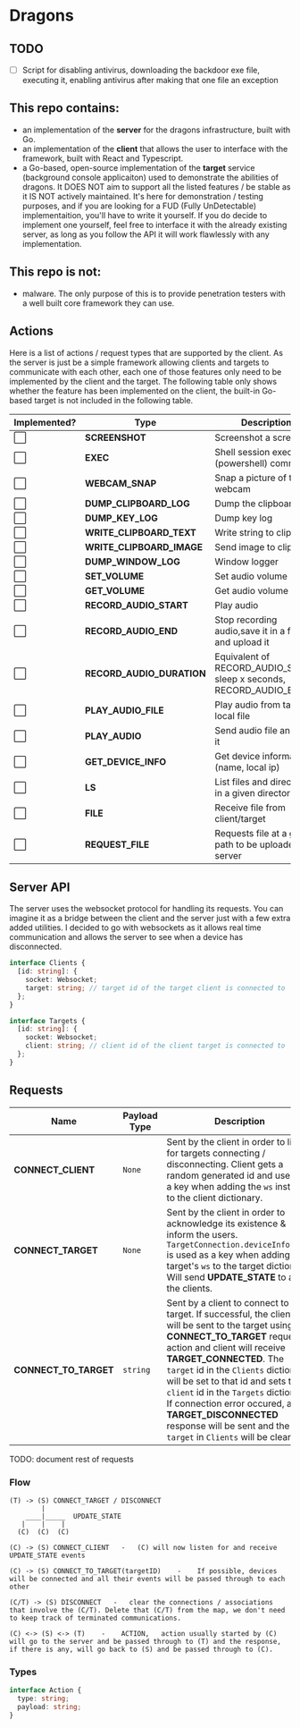# Dragons

## TODO

- [ ] Script for disabling antivirus, downloading the backdoor exe file, executing it, enabling antivirus after making that one file an exception

## This repo contains:

- an implementation of the **server** for the dragons infrastructure, built with Go.
- an implementation of the **client** that allows the user to interface with the framework, built with React and Typescript.
- a Go-based, open-source implementation of the **target** service (background console applicaiton) used to demonstrate the abilities of dragons. It DOES NOT aim to support all the listed features / be stable as it IS NOT actively maintained. It's here for demonstration / testing purposes, and if you are looking for a FUD (Fully UnDetectable) implementaition, you'll have to write it yourself. If you do decide to implement one yourself, feel free to interface it with the already existing server, as long as you follow the API it will work flawlessly with any implementation.

## This repo is not:

- malware. The only purpose of this is to provide penetration testers with a well built core framework they can use.

## Actions

Here is a list of actions / request types that are supported by the client. As the server is just be a simple framework allowing clients and targets to communicate with each other, each one of those features only need to be implemented by the client and the target. The following table only shows whether the feature has been implemented on the client, the built-in Go-based target is not included in the following table.

| Implemented? | Type                      | Description                                                         |
| ------------ | ------------------------- | ------------------------------------------------------------------- |
| ⬜️          | **SCREENSHOT**            | Screenshot a screen                                                 |
| ⬜️          | **EXEC**                  | Shell session executes a (powershell) command                       |
| ⬜️          | **WEBCAM_SNAP**           | Snap a picture of the webcam                                        |
| ⬜️          | **DUMP_CLIPBOARD_LOG**    | Dump the clipboard log                                              |
| ⬜️          | **DUMP_KEY_LOG**          | Dump key log                                                        |
| ⬜️          | **WRITE_CLIPBOARD_TEXT**  | Write string to clipboard                                           |
| ⬜️          | **WRITE_CLIPBOARD_IMAGE** | Send image to clipboard                                             |
| ⬜️          | **DUMP_WINDOW_LOG**       | Window logger                                                       |
| ⬜️          | **SET_VOLUME**            | Set audio volume                                                    |
| ⬜️          | **GET_VOLUME**            | Get audio volume                                                    |
| ⬜️          | **RECORD_AUDIO_START**    | Play audio                                                          |
| ⬜️          | **RECORD_AUDIO_END**      | Stop recording audio,save it in a file and upload it                |
| ⬜️          | **RECORD_AUDIO_DURATION** | Equivalent of RECORD_AUDIO_START, sleep x seconds, RECORD_AUDIO_END |
| ⬜️          | **PLAY_AUDIO_FILE**       | Play audio from target's local file                                 |
| ⬜️          | **PLAY_AUDIO**            | Send audio file and play it                                         |
| ⬜️          | **GET_DEVICE_INFO**       | Get device information (name, local ip)                             |
| ⬜️          | **LS**                    | List files and directories in a given directory                     |
| ⬜️          | **FILE**              | Receive file from client/target                                            |
| ⬜️          | **REQUEST_FILE**                | Requests file at a given path to be uploaded to server              |

## Server API

The server uses the websocket protocol for handling its requests. You can imagine it as a bridge between the client and the server just with a few extra added utilities. I decided to go with websockets as it allows real time communication and allows the server to see when a device has disconnected.

```typescript
interface Clients {
  [id: string]: {
    socket: Websocket;
    target: string; // target id of the target client is connected to
  };
}
```

```typescript
interface Targets {
  [id: string]: {
    socket: Websocket;
    client: string; // client id of the client target is connected to
  };
}
```

## Requests

| Name                  | Payload Type | Description                                                                                                                                                                                                                                                                                                                                                                                                                                    |
| --------------------- | ------------ | ---------------------------------------------------------------------------------------------------------------------------------------------------------------------------------------------------------------------------------------------------------------------------------------------------------------------------------------------------------------------------------------------------------------------------------------------- |
| **CONNECT_CLIENT**    | `None`       | Sent by the client in order to listen for targets connecting / disconnecting. Client gets a random generated id and used as a key when adding the `ws` instance to the client dictionary.                                                                                                                                                                                                                                                      |
| **CONNECT_TARGET**    | `None`       | Sent by the client in order to acknowledge its existence & inform the users. `TargetConnection.deviceInfo.name` is used as a key when adding the target's `ws` to the target dictionary. Will send **UPDATE_STATE** to all the clients.                                                                                                                                                                                                        |
| **CONNECT_TO_TARGET** | `string`     | Sent by a client to connect to a target. If successful, the client id will be sent to the target using **CONNECT_TO_TARGET** request action and client will receive **TARGET_CONNECTED**. The `target` id in the `Clients` dictionary will be set to that id and sets the `client` id in the `Targets` dictionary. If connection error occured, a **TARGET_DISCONNECTED** response will be sent and the `target` in `Clients` will be cleared. |  |

TODO: document rest of requests

### Flow

```
(T) -> (S) CONNECT_TARGET / DISCONNECT
        |
    ____|_____  UPDATE_STATE
   |    |    |
  (C)  (C)  (C)

(C) -> (S) CONNECT_CLIENT   -   (C) will now listen for and receive UPDATE_STATE events

(C) -> (S) CONNECT_TO_TARGET(targetID)    -    If possible, devices will be connected and all their events will be passed through to each other

(C/T) -> (S) DISCONNECT   -   clear the connections / associations that involve the (C/T). Delete that (C/T) from the map, we don't need to keep track of terminated communications.

(C) <-> (S) <-> (T)    -    ACTION,   action usually started by (C) will go to the server and be passed through to (T) and the response, if there is any, will go back to (S) and be passed through to (C).

```

### Types

```typescript
interface Action {
  type: string;
  payload: string;
}
```
